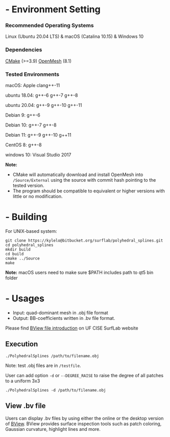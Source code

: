 # - Environment Setting

### Recommended Operating Systems
Linux (Ubuntu 20.04 LTS) & macOS (Catalina 10.15) & Windows 10

### Dependencies

[CMake](https://cmake.org/) (>=3.9)
[OpenMesh](<https://www.openmesh.org/>) (8.1)

### Tested Environments
macOS: Apple clang++-11

ubuntu 18.04: g++-6 g++-7 g++-8

ubuntu 20.04: g++-9 g++-10 g++-11

Debian 9: g++-6

Debian 10: g++-7 g++-8

Debian 11: g++-9 g++-10 g++11

CentOS 8: g++-8

windows 10: Visual Studio 2017

**Note:**

* CMake will automatically download and install OpenMesh into `/Source/External` using the source with commit hash pointing to the tested version.
* The program should be compatible to equivalent or higher versions with little or no modification.


# - Building #
For UNIX-based system:
```shell
git clone https://kylelo@bitbucket.org/surflab/polyhedral_splines.git
cd polyhedral_splines
mkdir build
cd build
cmake ../Source
make
```

**Note:** macOS users need to make sure $PATH includes path to qt5 bin folder

# - Usages #
* Input:  quad-dominant mesh in .obj file format
* Output: BB-coefficients written in .bv file format.


Please find [BView file introduction](https://www.cise.ufl.edu/research/SurfLab/bview/#file-format) on UF CISE SurfLab website

## Execution

```shell
./PolyhedralSplines /path/to/filename.obj
```
Note: test .obj files are in `/testfile`.

User can add option `-d` or `--DEGREE_RAISE` to raise the degree of all patches to a uniform 3x3
```shell
./PolyhedralSplines -d /path/to/filename.obj
```

## View .bv file
Users can display .bv files by using either the online or the desktop version of [BView](https://www.cise.ufl.edu/research/SurfLab/bview/).
BView provides surface inspection tools such as patch coloring, Gaussian curvature, highlight lines and more.
